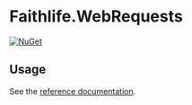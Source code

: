 # Faithlife.WebRequests

[![NuGet](https://img.shields.io/nuget/v/Faithlife.WebRequests.svg)](https://www.nuget.org/packages/Faithlife.WebRequests)

## Usage

See the [reference documentation](Faithlife.WebRequests.md).
